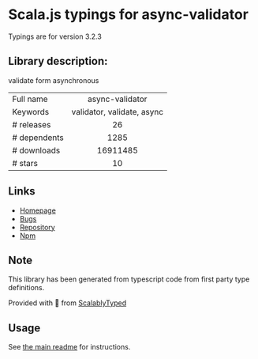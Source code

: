 
# Scala.js typings for async-validator

Typings are for version 3.2.3

## Library description:
validate form asynchronous

|                    |                 |
| ------------------ | :-------------: |
| Full name          | async-validator |
| Keywords           | validator, validate, async |
| # releases         | 26 |
| # dependents       | 1285 |
| # downloads        | 16911485 |
| # stars            | 10 |

## Links
- [Homepage](http://github.com/yiminghe/async-validator)
- [Bugs](http://github.com/yiminghe/async-validator/issues)
- [Repository](https://github.com/yiminghe/async-validator)
- [Npm](https://www.npmjs.com/package/async-validator)
    


## Note
This library has been generated from typescript code from first party type definitions.

Provided with :purple_heart: from [ScalablyTyped](https://github.com/oyvindberg/ScalablyTyped)

## Usage
See [the main readme](../../readme.md) for instructions.


